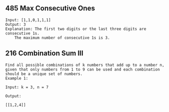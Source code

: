 ## 485 Max Consecutive Ones
```
Input: [1,1,0,1,1,1]
Output: 3
Explanation: The first two digits or the last three digits are consecutive 1s.
    The maximum number of consecutive 1s is 3.
```
## 216 Combination Sum III
```
Find all possible combinations of k numbers that add up to a number n, given that only numbers from 1 to 9 can be used and each combination should be a unique set of numbers.
Example 1:

Input: k = 3, n = 7

Output:

[[1,2,4]]
```
